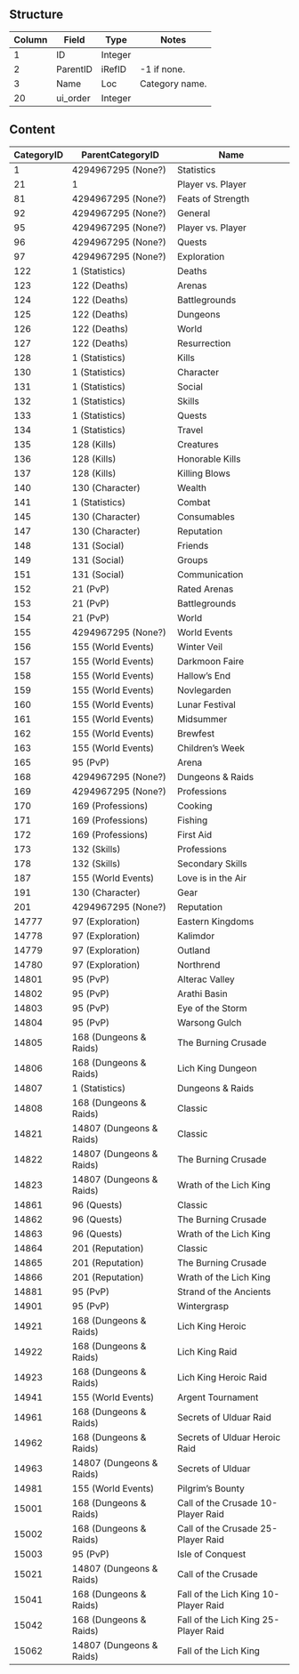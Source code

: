 <div id="content">
<h2 id="structure" class="clickable-header">Structure</h2>
<table>
<thead>
<tr>
<th><strong>Column</strong></th>
<th><strong>Field</strong></th>
<th><strong>Type</strong></th>
<th><strong>Notes</strong></th>
</tr>
</thead>
<tbody>
<tr>
<td>1</td>
<td>ID</td>
<td>Integer</td>
<td></td>
</tr>
<tr>
<td>2</td>
<td>ParentID</td>
<td>iRefID</td>
<td>-1 if none.</td>
</tr>
<tr>
<td>3</td>
<td>Name</td>
<td>Loc</td>
<td>Category name.</td>
</tr>
<tr>
<td>20</td>
<td>ui_order</td>
<td>Integer</td>
<td></td>
</tr>
</tbody>
</table>
<h2 id="content" class="clickable-header">Content</h2>
<table>
<thead>
<tr>
<th><strong>CategoryID</strong></th>
<th><strong>ParentCategoryID</strong></th>
<th><strong>Name</strong></th>
</tr>
</thead>
<tbody>
<tr>
<td>1</td>
<td>4294967295 (None?)</td>
<td>Statistics</td>
</tr>
<tr>
<td>21</td>
<td>1</td>
<td>Player vs. Player</td>
</tr>
<tr>
<td>81</td>
<td>4294967295 (None?)</td>
<td>Feats of Strength</td>
</tr>
<tr>
<td>92</td>
<td>4294967295 (None?)</td>
<td>General</td>
</tr>
<tr>
<td>95</td>
<td>4294967295 (None?)</td>
<td>Player vs. Player</td>
</tr>
<tr>
<td>96</td>
<td>4294967295 (None?)</td>
<td>Quests</td>
</tr>
<tr>
<td>97</td>
<td>4294967295 (None?)</td>
<td>Exploration</td>
</tr>
<tr>
<td>122</td>
<td>1 (Statistics)</td>
<td>Deaths</td>
</tr>
<tr>
<td>123</td>
<td>122 (Deaths)</td>
<td>Arenas</td>
</tr>
<tr>
<td>124</td>
<td>122 (Deaths)</td>
<td>Battlegrounds</td>
</tr>
<tr>
<td>125</td>
<td>122 (Deaths)</td>
<td>Dungeons</td>
</tr>
<tr>
<td>126</td>
<td>122 (Deaths)</td>
<td>World</td>
</tr>
<tr>
<td>127</td>
<td>122 (Deaths)</td>
<td>Resurrection</td>
</tr>
<tr>
<td>128</td>
<td>1 (Statistics)</td>
<td>Kills</td>
</tr>
<tr>
<td>130</td>
<td>1 (Statistics)</td>
<td>Character</td>
</tr>
<tr>
<td>131</td>
<td>1 (Statistics)</td>
<td>Social</td>
</tr>
<tr>
<td>132</td>
<td>1 (Statistics)</td>
<td>Skills</td>
</tr>
<tr>
<td>133</td>
<td>1 (Statistics)</td>
<td>Quests</td>
</tr>
<tr>
<td>134</td>
<td>1 (Statistics)</td>
<td>Travel</td>
</tr>
<tr>
<td>135</td>
<td>128 (Kills)</td>
<td>Creatures</td>
</tr>
<tr>
<td>136</td>
<td>128 (Kills)</td>
<td>Honorable Kills</td>
</tr>
<tr>
<td>137</td>
<td>128 (Kills)</td>
<td>Killing Blows</td>
</tr>
<tr>
<td>140</td>
<td>130 (Character)</td>
<td>Wealth</td>
</tr>
<tr>
<td>141</td>
<td>1 (Statistics)</td>
<td>Combat</td>
</tr>
<tr>
<td>145</td>
<td>130 (Character)</td>
<td>Consumables</td>
</tr>
<tr>
<td>147</td>
<td>130 (Character)</td>
<td>Reputation</td>
</tr>
<tr>
<td>148</td>
<td>131 (Social)</td>
<td>Friends</td>
</tr>
<tr>
<td>149</td>
<td>131 (Social)</td>
<td>Groups</td>
</tr>
<tr>
<td>151</td>
<td>131 (Social)</td>
<td>Communication</td>
</tr>
<tr>
<td>152</td>
<td>21 (PvP)</td>
<td>Rated Arenas</td>
</tr>
<tr>
<td>153</td>
<td>21 (PvP)</td>
<td>Battlegrounds</td>
</tr>
<tr>
<td>154</td>
<td>21 (PvP)</td>
<td>World</td>
</tr>
<tr>
<td>155</td>
<td>4294967295 (None?)</td>
<td>World Events</td>
</tr>
<tr>
<td>156</td>
<td>155 (World Events)</td>
<td>Winter Veil</td>
</tr>
<tr>
<td>157</td>
<td>155 (World Events)</td>
<td>Darkmoon Faire</td>
</tr>
<tr>
<td>158</td>
<td>155 (World Events)</td>
<td>Hallow’s End</td>
</tr>
<tr>
<td>159</td>
<td>155 (World Events)</td>
<td>Novlegarden</td>
</tr>
<tr>
<td>160</td>
<td>155 (World Events)</td>
<td>Lunar Festival</td>
</tr>
<tr>
<td>161</td>
<td>155 (World Events)</td>
<td>Midsummer</td>
</tr>
<tr>
<td>162</td>
<td>155 (World Events)</td>
<td>Brewfest</td>
</tr>
<tr>
<td>163</td>
<td>155 (World Events)</td>
<td>Children’s Week</td>
</tr>
<tr>
<td>165</td>
<td>95 (PvP)</td>
<td>Arena</td>
</tr>
<tr>
<td>168</td>
<td>4294967295 (None?)</td>
<td>Dungeons &amp; Raids</td>
</tr>
<tr>
<td>169</td>
<td>4294967295 (None?)</td>
<td>Professions</td>
</tr>
<tr>
<td>170</td>
<td>169 (Professions)</td>
<td>Cooking</td>
</tr>
<tr>
<td>171</td>
<td>169 (Professions)</td>
<td>Fishing</td>
</tr>
<tr>
<td>172</td>
<td>169 (Professions)</td>
<td>First Aid</td>
</tr>
<tr>
<td>173</td>
<td>132 (Skills)</td>
<td>Professions</td>
</tr>
<tr>
<td>178</td>
<td>132 (Skills)</td>
<td>Secondary Skills</td>
</tr>
<tr>
<td>187</td>
<td>155 (World Events)</td>
<td>Love is in the Air</td>
</tr>
<tr>
<td>191</td>
<td>130 (Character)</td>
<td>Gear</td>
</tr>
<tr>
<td>201</td>
<td>4294967295 (None?)</td>
<td>Reputation</td>
</tr>
<tr>
<td>14777</td>
<td>97 (Exploration)</td>
<td>Eastern Kingdoms</td>
</tr>
<tr>
<td>14778</td>
<td>97 (Exploration)</td>
<td>Kalimdor</td>
</tr>
<tr>
<td>14779</td>
<td>97 (Exploration)</td>
<td>Outland</td>
</tr>
<tr>
<td>14780</td>
<td>97 (Exploration)</td>
<td>Northrend</td>
</tr>
<tr>
<td>14801</td>
<td>95 (PvP)</td>
<td>Alterac Valley</td>
</tr>
<tr>
<td>14802</td>
<td>95 (PvP)</td>
<td>Arathi Basin</td>
</tr>
<tr>
<td>14803</td>
<td>95 (PvP)</td>
<td>Eye of the Storm</td>
</tr>
<tr>
<td>14804</td>
<td>95 (PvP)</td>
<td>Warsong Gulch</td>
</tr>
<tr>
<td>14805</td>
<td>168 (Dungeons &amp; Raids)</td>
<td>The Burning Crusade</td>
</tr>
<tr>
<td>14806</td>
<td>168 (Dungeons &amp; Raids)</td>
<td>Lich King Dungeon</td>
</tr>
<tr>
<td>14807</td>
<td>1 (Statistics)</td>
<td>Dungeons &amp; Raids</td>
</tr>
<tr>
<td>14808</td>
<td>168 (Dungeons &amp; Raids)</td>
<td>Classic</td>
</tr>
<tr>
<td>14821</td>
<td>14807 (Dungeons &amp; Raids)</td>
<td>Classic</td>
</tr>
<tr>
<td>14822</td>
<td>14807 (Dungeons &amp; Raids)</td>
<td>The Burning Crusade</td>
</tr>
<tr>
<td>14823</td>
<td>14807 (Dungeons &amp; Raids)</td>
<td>Wrath of the Lich King</td>
</tr>
<tr>
<td>14861</td>
<td>96 (Quests)</td>
<td>Classic</td>
</tr>
<tr>
<td>14862</td>
<td>96 (Quests)</td>
<td>The Burning Crusade</td>
</tr>
<tr>
<td>14863</td>
<td>96 (Quests)</td>
<td>Wrath of the Lich King</td>
</tr>
<tr>
<td>14864</td>
<td>201 (Reputation)</td>
<td>Classic</td>
</tr>
<tr>
<td>14865</td>
<td>201 (Reputation)</td>
<td>The Burning Crusade</td>
</tr>
<tr>
<td>14866</td>
<td>201 (Reputation)</td>
<td>Wrath of the Lich King</td>
</tr>
<tr>
<td>14881</td>
<td>95 (PvP)</td>
<td>Strand of the Ancients</td>
</tr>
<tr>
<td>14901</td>
<td>95 (PvP)</td>
<td>Wintergrasp</td>
</tr>
<tr>
<td>14921</td>
<td>168 (Dungeons &amp; Raids)</td>
<td>Lich King Heroic</td>
</tr>
<tr>
<td>14922</td>
<td>168 (Dungeons &amp; Raids)</td>
<td>Lich King Raid</td>
</tr>
<tr>
<td>14923</td>
<td>168 (Dungeons &amp; Raids)</td>
<td>Lich King Heroic Raid</td>
</tr>
<tr>
<td>14941</td>
<td>155 (World Events)</td>
<td>Argent Tournament</td>
</tr>
<tr>
<td>14961</td>
<td>168 (Dungeons &amp; Raids)</td>
<td>Secrets of Ulduar Raid</td>
</tr>
<tr>
<td>14962</td>
<td>168 (Dungeons &amp; Raids)</td>
<td>Secrets of Ulduar Heroic Raid</td>
</tr>
<tr>
<td>14963</td>
<td>14807 (Dungeons &amp; Raids)</td>
<td>Secrets of Ulduar</td>
</tr>
<tr>
<td>14981</td>
<td>155 (World Events)</td>
<td>Pilgrim’s Bounty</td>
</tr>
<tr>
<td>15001</td>
<td>168 (Dungeons &amp; Raids)</td>
<td>Call of the Crusade 10-Player Raid</td>
</tr>
<tr>
<td>15002</td>
<td>168 (Dungeons &amp; Raids)</td>
<td>Call of the Crusade 25-Player Raid</td>
</tr>
<tr>
<td>15003</td>
<td>95 (PvP)</td>
<td>Isle of Conquest</td>
</tr>
<tr>
<td>15021</td>
<td>14807 (Dungeons &amp; Raids)</td>
<td>Call of the Crusade</td>
</tr>
<tr>
<td>15041</td>
<td>168 (Dungeons &amp; Raids)</td>
<td>Fall of the Lich King 10-Player Raid</td>
</tr>
<tr>
<td>15042</td>
<td>168 (Dungeons &amp; Raids)</td>
<td>Fall of the Lich King 25-Player Raid</td>
</tr>
<tr>
<td>15062</td>
<td>14807 (Dungeons &amp; Raids)</td>
<td>Fall of the Lich King</td>
</tr>
</tbody>
</table>
</div>
